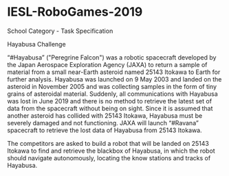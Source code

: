 # IESL-RoboGames-2019

School Category - Task Specification

Hayabusa Challenge

“#Hayabusa” ("Peregrine Falcon") was a robotic spacecraft developed by the Japan Aerospace Exploration Agency (JAXA) to return a sample of material from a small near-Earth asteroid named 25143 Itokawa to Earth for further analysis. Hayabusa was launched on 9 May 2003 and landed on the asteroid in November 2005 and was collecting samples in the form of tiny grains of asteroidal material. Suddenly, all communications with Hayabusa was lost in June 2019 and there is no method to retrieve the latest set of data from the spacecraft without being on sight. Since it is assumed that another asteroid has collided with  25143 Itokawa, Hayabusa must be severely damaged and not functioning. JAXA will launch “#Ravana” spacecraft to retrieve the lost data of Hayabusa from 25143 Itokawa.

The competitors are asked to build a robot that will be landed on 25143 Itokawa to find and retrieve the blackbox of Hayabusa, in which the robot should navigate autonomously, locating the know stations and tracks of Hayabusa.

